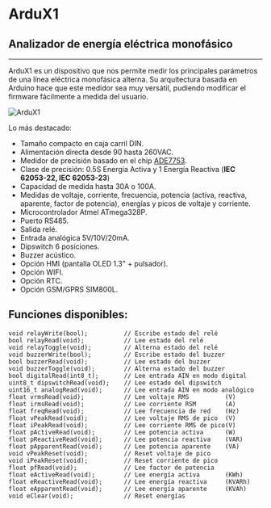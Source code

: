# ArduX1 #
## Analizador de energía eléctrica monofásico ##

----------
ArduX1 es un dispositivo que nos permite medir los principales parámetros de una línea eléctrica monofásica alterna. Su arquitectura basada en Arduino hace que este medidor sea muy versátil, pudiendo modificar el firmware fácilmente a medida del usuario.

![ArduX1](https://github.com/raymirabel/ArduX1/blob/master/doc/ArduX1.JPG)

Lo más destacado:

- Tamaño compacto en caja carril DIN.
- Alimentación directa desde 90 hasta 260VAC.
- Medidor de precisión basado en el chip [ADE7753](https://github.com/raymirabel/ArduX1/blob/master/doc/ADE7753.pdf).
- Clase de precisión: 0.5S Energía Activa y 1 Energía Reactiva (**IEC 62053-22, IEC 62053-23**)
- Capacidad de medida hasta 30A o 100A.
- Medidas de voltaje, corriente, frecuencia, potencia (activa, reactiva, aparente, factor de potencia), energías y picos de voltaje y corriente.
- Microcontrolador Atmel ATmega328P.
- Puerto RS485.
- Salida relé.
- Entrada analógica 5V/10V/20mA.
- Dipswitch 6 posiciones.
- Buzzer acústico.
- Opción HMI (pantalla OLED 1.3" + pulsador).
- Opción WIFI.
- Opción RTC.
- Opción GSM/GPRS SIM800L.


## Funciones disponibles: ##

    void relayWrite(bool);			// Escribe estado del relé
	bool relayRead(void);			// Lee estado del relé
    void relayToggle(void);			// Alterna estado del relé
    void buzzerWrite(bool);			// Escribe estado del buzzer
    bool buzzerRead(void);			// Lee estado del buzzer
    void buzzerToggle(void);		// Alterna estado del buzzer
    bool digitalRead(int8_t);		// Lee entrada AIN en modo digital
    uint8_t dipswitchRead(void);	// Lee estado del dipswitch
    uint16_t analogRead(void);		// Lee entrada AIN en modo analógico
	float vrmsRead(void);			// Lee voltaje RMS			(V)
	float irmsRead(void);			// Lee corriente RSM		(A)
	float freqRead(void);			// Lee frecuencia de red 	(Hz)
	float vPeakRead(void);			// Lee voltaje RMS de pico	(V)
	float iPeakRead(void);			// Lee corriente RMS de pico(V)
	float pActiveRead(void);		// Lee potencia activa		(W)
	float pReactiveRead(void);		// Lee potencia reactiva	(VAR)
	float pApparentRead(void);		// Lee potencia aparente	(VA)
	void vPeakReset(void);			// Reset voltaje de pico
	void iPeakReset(void);			// Reset corriente de pico	
	float pfRead(void);				// Lee factor de potencia	
	float eActiveRead(void);		// Lee energía activa		(KWh)
	float eReactiveRead(void);		// Lee energía reactiva		(KVARh)
	float eApparentRead(void);		// Lee energía aparente		(KVAh)
	void eClear(void);				// Reset energías